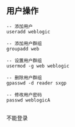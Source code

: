 ## 用户操作



```sqlite
-- 添加用户
useradd weblogic

-- 添加用户群组
groupadd web

-- 设置用户群组
usermod -g web weblogic

-- 删除用户群组
gpasswd -d reader sxgp

-- 修改用户密码
passwd weblogicA

```



## 

不能登录

